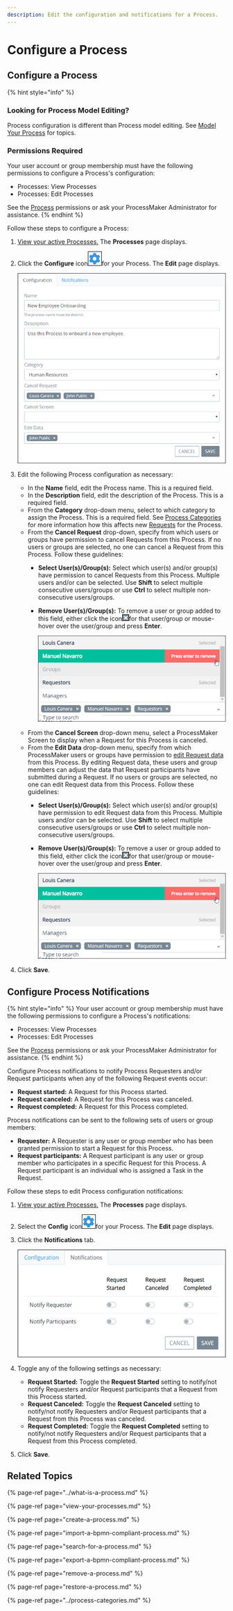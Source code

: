 ```yaml
---
description: Edit the configuration and notifications for a Process.
---
```


# Configure a Process

## Configure a Process

{% hint style="info" %}
### Looking for Process Model Editing?

Process configuration is different than Process model editing. See [Model Your Process](../../process-design/model-your-process/) for topics.

### Permissions Required

Your user account or group membership must have the following permissions to configure a Process's configuration:

* Processes: View Processes
* Processes: Edit Processes

See the [Process](../../../processmaker-administration/permission-descriptions-for-users-and-groups.md#processes) permissions or ask your ProcessMaker Administrator for assistance.
{% endhint %}

Follow these steps to configure a Process:

1. [View your active Processes.](./#view-your-processes) The **Processes** page displays.
2. Click the **Configure** icon![](../../../.gitbook/assets/configure-process-icon-processes-page-processes.png)for your Process. The **Edit** page displays.  

   ![](../../../.gitbook/assets/edit-process-page-processes.png)

3. Edit the following Process configuration as necessary:
   * In the **Name** field, edit the Process name. This is a required field.
   * In the **Description** field, edit the description of the Process. This is a required field.
   * From the **Category** drop-down menu, select to which category to assign the Process. This is a required field. See [Process Categories](../process-categories.md) for more information how this affects new [Requests](../../../using-processmaker/requests/what-is-a-request.md) for the Process.
   * From the **Cancel Request** drop-down, specify from which users or groups have permission to cancel Requests from this Process. If no users or groups are selected, no one can cancel a Request from this Process. Follow these guidelines:
     * **Select User\(s\)/Group\(s\):** Select which user\(s\) and/or group\(s\) have permission to cancel Requests from this Process. Multiple users and/or can be selected. Use **Shift** to select multiple consecutive users/groups or use **Ctrl** to select multiple non-consecutive users/groups.
     * **Remove User\(s\)/Group\(s\):** To remove a user or group added to this field, either click the icon![](../../../.gitbook/assets/close-remove-delete-user-group-processes.png)for that user/group or mouse-hover over the user/group and press **Enter**.

       ![](../../../.gitbook/assets/close-remove-delete-user-group-drop-down-processes.png)
   * From the **Cancel Screen** drop-down menu, select a ProcessMaker Screen to display when a Request for this Process is canceled.
   * From the **Edit Data** drop-down menu, specify from which ProcessMaker users or groups have permission to [edit Request data](../../../using-processmaker/requests/request-details/#editable-request-data) from this Process. By editing Request data, these users and group members can adjust the data that Request participants have submitted during a Request. If no users or groups are selected, no one can edit Request data from this Process. Follow these guidelines:
     * **Select User\(s\)/Group\(s\):** Select which user\(s\) and/or group\(s\) have permission to edit Request data from this Process. Multiple users and/or can be selected. Use **Shift** to select multiple consecutive users/groups or use **Ctrl** to select multiple non-consecutive users/groups.
     * **Remove User\(s\)/Group\(s\):** To remove a user or group added to this field, either click the icon![](../../../.gitbook/assets/close-remove-delete-user-group-processes.png)for that user/group or mouse-hover over the user/group and press **Enter**.   

       ![](../../../.gitbook/assets/close-remove-delete-user-group-drop-down-processes.png)
4. Click **Save**.

## Configure Process Notifications

{% hint style="info" %}
Your user account or group membership must have the following permissions to configure a Process's notifications:

* Processes: View Processes
* Processes: Edit Processes

See the [Process](../../../processmaker-administration/permission-descriptions-for-users-and-groups.md#processes) permissions or ask your ProcessMaker Administrator for assistance.
{% endhint %}

Configure Process notifications to notify Process Requesters and/or Request participants when any of the following Request events occur:

* **Request started:** A Request for this Process started.
* **Request canceled:** A Request for this Process was canceled.
* **Request completed:** A Request for this Process completed.

Process notifications can be sent to the following sets of users or group members:

* **Requester:** A Requester is any user or group member who has been granted permission to start a Request for this Process.
* **Request participants:** A Request participant is any user or group member who participates in a specific Request for this Process. A Request participant is an individual who is assigned a Task in the Request.

Follow these steps to edit Process configuration notifications:

1. [View your active Processes.](./#view-your-processes) The **Processes** page displays.
2. Select the **Config** icon![](../../../.gitbook/assets/configure-process-icon-processes-page-processes.png)for your Process. The **Edit** page displays.
3. Click the **Notifications** tab.  

   ![](../../../.gitbook/assets/edit-process-notifications-processes.png)

4. Toggle any of the following settings as necessary:
   * **Request Started:** Toggle the **Request Started** setting to notify/not notify Requesters and/or Request participants that a Request from this Process started.
   * **Request Canceled:** Toggle the **Request Canceled** setting to notify/not notify Requesters and/or Request participants that a Request from this Process was canceled.
   * **Request Completed:** Toggle the **Request Completed** setting to notify/not notify Requesters and/or Request participants that a Request from this Process completed.
5. Click **Save**.

## Related Topics

{% page-ref page="../what-is-a-process.md" %}

{% page-ref page="view-your-processes.md" %}

{% page-ref page="create-a-process.md" %}

{% page-ref page="import-a-bpmn-compliant-process.md" %}

{% page-ref page="search-for-a-process.md" %}

{% page-ref page="export-a-bpmn-compliant-process.md" %}

{% page-ref page="remove-a-process.md" %}

{% page-ref page="restore-a-process.md" %}

{% page-ref page="../process-categories.md" %}

